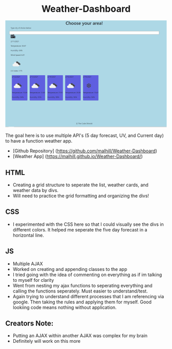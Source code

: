 # <center> Weather-Dashboard

![alt text](./assets/capture.PNG "Weather App")

The goal here is to use multiple API's (5 day forecast, UV, and Current day) to have a function weather app.
* [Github Repository] (https://github.com/malhill/Weather-Dashboard)
* [Weather App] (https://malhill.github.io/Weather-Dashboard/)

## HTML
* Creating a grid structure to seperate the list, weather cards, and weather data by divs. 
* Will need to practice the grid formatting and organizing the divs!

## CSS
* I experimented with the CSS here so that I could visually see the divs in different colors. It helped me seperate the five day forecast in a horizontal line. 

## JS
* Multiple AJAX
* Worked on creating and appending classes to the app
* I tried going with the idea of commenting on everything as if im talking to myself for clarity
* Went from nesting my ajax functions to seperating everything and calling the functions seperately. Must easier to understand/test.
* Again trying to understand different processes that I am referencing via google. Then taking the rules and applying them for myself. Good lookiing code means nothing without application. 

## Creators Note:
* Putting an AJAX within another AJAX was complex for my brain
* Definitely will work on this more
